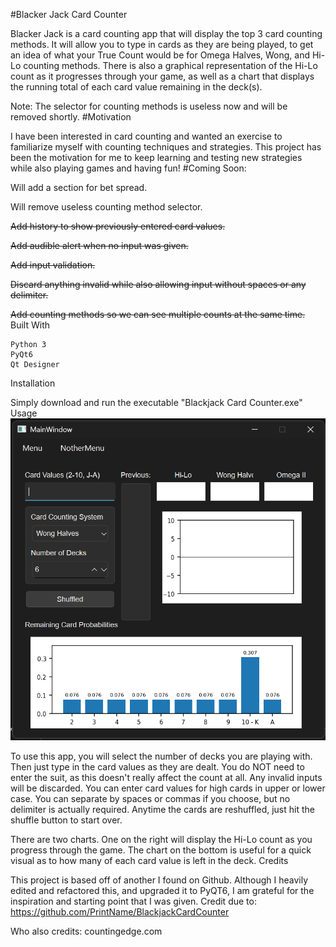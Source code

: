 #Blacker Jack Card Counter

Blacker Jack is a card counting app that will display the top 3 card counting methods. It will allow you to type in cards as they are being played, to get an idea of what your True Count would be for Omega Halves, Wong, and Hi-Lo counting methods. There is also a graphical representation of the Hi-Lo count as it progresses through your game, as well as a chart that displays the running total of each card value remaining in the deck(s).

Note: The selector for counting methods is useless now and will be removed shortly.
#Motivation

I have been interested in card counting and wanted an exercise to familiarize myself with counting techniques and strategies. This project has been the motivation for me to keep learning and testing new strategies while also playing games and having fun!
#Coming Soon:

Will add a section for bet spread.

Will remove useless counting method selector.

~~Add history to show previously entered card values.~~

~~Add audible alert when no input was given.~~

~~Add input validation.~~

~~Discard anything invalid while also allowing input without spaces or any delimiter.~~

~~Add counting methods so we can see multiple counts at the same time.~~
Built With

    Python 3
    PyQt6
    Qt Designer

Installation

Simply download and run the executable "Blackjack Card Counter.exe"
Usage
![Sample GUI](https://github.com/aljamima/BlackerJack/blob/main/%7BF9BFCB43-FFB5-4A6C-BAB7-E94CE0160D05%7D.png?raw=true)

To use this app, you will select the number of decks you are playing with. Then just type in the card values as they are dealt. You do NOT need to enter the suit, as this doesn't really affect the count at all. Any invalid inputs will be discarded. You can enter card values for high cards in upper or lower case. You can separate by spaces or commas if you choose, but no delimiter is actually required. Anytime the cards are reshuffled, just hit the shuffle button to start over.

There are two charts. One on the right will display the Hi-Lo count as you progress through the game. The chart on the bottom is useful for a quick visual as to how many of each card value is left in the deck.
Credits

This project is based off of another I found on Github. Although I heavily edited and refactored this, and upgraded it to PyQT6, I am grateful for the inspiration and starting point that I was given. Credit due to: https://github.com/PrintName/BlackjackCardCounter

Who also credits: countingedge.com
